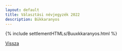 ```yaml
---
layout: default
title: Választási névjegyzék 2022
description: Bükkaranyos
---
```


{% include settlementHTMLs/Buuxkkaranyos.html %}

[Vissza](./)